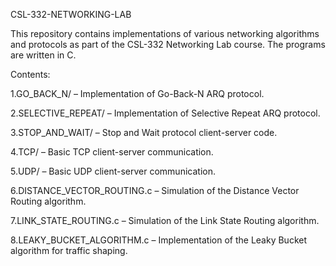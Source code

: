 CSL-332-NETWORKING-LAB

This repository contains implementations of various networking algorithms and protocols as part of the CSL-332 Networking Lab course. The programs are written in C.

Contents:

1.GO_BACK_N/ – Implementation of Go-Back-N ARQ protocol.

2.SELECTIVE_REPEAT/ – Implementation of Selective Repeat ARQ protocol.

3.STOP_AND_WAIT/ – Stop and Wait protocol client-server code.

4.TCP/ – Basic TCP client-server communication.

5.UDP/ – Basic UDP client-server communication.

6.DISTANCE_VECTOR_ROUTING.c – Simulation of the Distance Vector Routing algorithm.

7.LINK_STATE_ROUTING.c – Simulation of the Link State Routing algorithm.

8.LEAKY_BUCKET_ALGORITHM.c – Implementation of the Leaky Bucket algorithm for traffic shaping.





